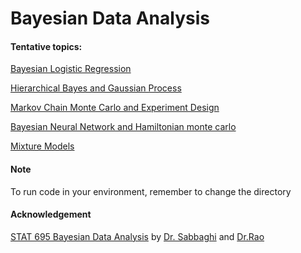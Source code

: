 # Bayesian Data Analysis


#### Tentative topics:

[Bayesian Logistic Regression](http://rpubs.com/greyman/Bayesian_Logistic_Regression)

[Hierarchical Bayes and Gaussian Process](http://rpubs.com/greyman/308720)

[Markov Chain Monte Carlo and Experiment Design](http://rpubs.com/greyman/318245)

[Bayesian Neural Network and Hamiltonian monte carlo](http://rpubs.com/greyman/323557)

[Mixture Models](http://rpubs.com/greyman/323557)

#### Note

To run code in your environment, remember to change the directory

#### Acknowledgement

[STAT 695 Bayesian Data Analysis](http://www.stat.purdue.edu/~sabbaghi/teaching/STAT%20695%20Syllabus%202017.pdf) by [Dr. Sabbaghi](http://www.stat.purdue.edu/~sabbaghi/) and [Dr.Rao](https://varao.github.io/)
